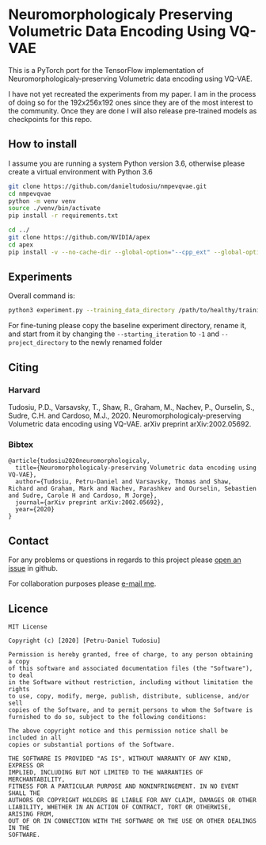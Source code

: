 # Neuromorphologicaly Preserving Volumetric Data Encoding Using VQ-VAE

This is a PyTorch port for the TensorFlow implementation of Neuromorphologicaly-preserving Volumetric data encoding using VQ-VAE.

I have not yet recreated the experiments from my paper. I am in the process of doing so for the 192x256x192 ones since they are of the most interest to the community. Once they are done I will also release pre-trained models as checkpoints for this repo.

## How to install  

I assume you are running a system Python version 3.6, otherwise please create a virtual environment with Python 3.6 

```bash
git clone https://github.com/danieltudosiu/nmpevqvae.git 
cd nmpevqvae
python -m venv venv
source ./venv/bin/activate
pip install -r requirements.txt

cd ../
git clone https://github.com/NVIDIA/apex
cd apex
pip install -v --no-cache-dir --global-option="--cpp_ext" --global-option="--cuda_ext" ./
```

## Experiments
Overall command is:
```bash
python3 experiment.py --training_data_directory /path/to/healthy/training/dataset/ --testing_data_directory /path/to/healthy/testing/dataset/ --project_directory /path/to/project/output/directory/ --experiment_name adaptive --device 1 --mode Training --starting_iteration -1 --epochs 20000 -log_every 10000 --checkpoint_every 10000 --checkpoint_last 5 --batch_size 2 --learning_rate 0.0001 --loss Baur --reconstruction_lambda 1.0 --zero_image_gradient_loss 100000 --one_image_gradient_loss 10000 --max_image_gradient_loss 5 --first_decay_steps 6480 --alpha 0.0000001 --t_mul 1.25 --m_mul 0.95
```

For fine-tuning please copy the baseline experiment directory, rename it, and start from it by changing the ``--starting_iteration`` to ``-1`` and ``--project_directory`` to the newly renamed folder

## Citing
### Harvard

Tudosiu, P.D., Varsavsky, T., Shaw, R., Graham, M., Nachev, P., Ourselin, S., Sudre, C.H. and Cardoso, M.J., 2020. Neuromorphologicaly-preserving Volumetric data encoding using VQ-VAE. arXiv preprint arXiv:2002.05692.

### Bibtex

```
@article{tudosiu2020neuromorphologicaly,
  title={Neuromorphologicaly-preserving Volumetric data encoding using VQ-VAE},
  author={Tudosiu, Petru-Daniel and Varsavsky, Thomas and Shaw, Richard and Graham, Mark and Nachev, Parashkev and Ourselin, Sebastien and Sudre, Carole H and Cardoso, M Jorge},
  journal={arXiv preprint arXiv:2002.05692},
  year={2020}
}
```

## Contact

For any problems or questions in regards to this project please [open an issue](https://github.com/danieltudosiu/nmpevqvae/issues/new) in github.

For collaboration purposes please [e-mail me](mailto:petru.tudosiu@kcl.ac.uk).

## Licence

```
MIT License

Copyright (c) [2020] [Petru-Daniel Tudosiu]

Permission is hereby granted, free of charge, to any person obtaining a copy
of this software and associated documentation files (the "Software"), to deal
in the Software without restriction, including without limitation the rights
to use, copy, modify, merge, publish, distribute, sublicense, and/or sell
copies of the Software, and to permit persons to whom the Software is
furnished to do so, subject to the following conditions:

The above copyright notice and this permission notice shall be included in all
copies or substantial portions of the Software.

THE SOFTWARE IS PROVIDED "AS IS", WITHOUT WARRANTY OF ANY KIND, EXPRESS OR
IMPLIED, INCLUDING BUT NOT LIMITED TO THE WARRANTIES OF MERCHANTABILITY,
FITNESS FOR A PARTICULAR PURPOSE AND NONINFRINGEMENT. IN NO EVENT SHALL THE
AUTHORS OR COPYRIGHT HOLDERS BE LIABLE FOR ANY CLAIM, DAMAGES OR OTHER
LIABILITY, WHETHER IN AN ACTION OF CONTRACT, TORT OR OTHERWISE, ARISING FROM,
OUT OF OR IN CONNECTION WITH THE SOFTWARE OR THE USE OR OTHER DEALINGS IN THE
SOFTWARE.
```
